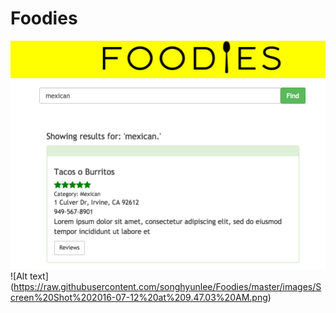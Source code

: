 # Foodies
![Alt text](https://raw.githubusercontent.com/songhyunlee/Foodies/master/images/Foodies_readme.png "foodies")
![Alt text]
(https://raw.githubusercontent.com/songhyunlee/Foodies/master/images/Screen%20Shot%202016-07-12%20at%209.47.03%20AM.png)
